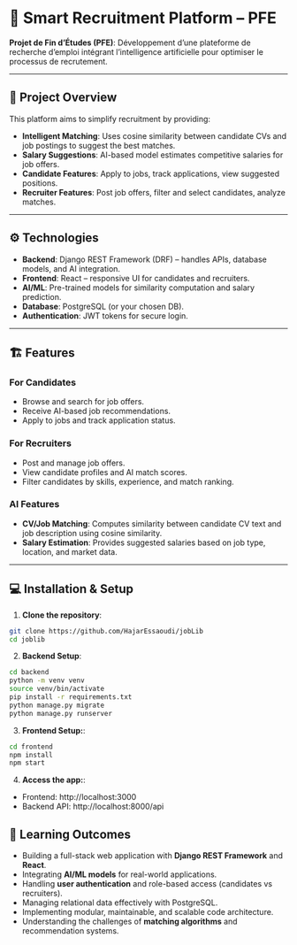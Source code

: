 # 📌 Smart Recruitment Platform – PFE

**Projet de Fin d’Études (PFE)**: Développement d’une plateforme de recherche d’emploi intégrant l’intelligence artificielle pour optimiser le processus de recrutement.

---

## 🧠 Project Overview

This platform aims to simplify recruitment by providing:

- **Intelligent Matching**: Uses cosine similarity between candidate CVs and job postings to suggest the best matches.  
- **Salary Suggestions**: AI-based model estimates competitive salaries for job offers.  
- **Candidate Features**: Apply to jobs, track applications, view suggested positions.  
- **Recruiter Features**: Post job offers, filter and select candidates, analyze matches.  

---

## ⚙️ Technologies

- **Backend**: Django REST Framework (DRF) – handles APIs, database models, and AI integration.  
- **Frontend**: React – responsive UI for candidates and recruiters.  
- **AI/ML**: Pre-trained models for similarity computation and salary prediction.  
- **Database**: PostgreSQL (or your chosen DB).  
- **Authentication**: JWT tokens for secure login.  

---

## 🏗 Features

### For Candidates

- Browse and search for job offers.  
- Receive AI-based job recommendations.  
- Apply to jobs and track application status.  

### For Recruiters

- Post and manage job offers.  
- View candidate profiles and AI match scores.  
- Filter candidates by skills, experience, and match ranking.  

### AI Features

- **CV/Job Matching**: Computes similarity between candidate CV text and job description using cosine similarity.  
- **Salary Estimation**: Provides suggested salaries based on job type, location, and market data.

---

## 💻 Installation & Setup

1. **Clone the repository**:

```bash
git clone https://github.com/HajarEssaoudi/jobLib
cd joblib
```
2. **Backend Setup**:
```bash
cd backend
python -m venv venv
source venv/bin/activate
pip install -r requirements.txt
python manage.py migrate
python manage.py runserver
```
3. **Frontend Setup:**:
```bash
cd frontend
npm install
npm start
```
4. **Access the app:**:

- Frontend: http://localhost:3000
- Backend API: http://localhost:8000/api

## 🧵 Learning Outcomes

- Building a full-stack web application with **Django REST Framework** and **React**.
- Integrating **AI/ML models** for real-world applications.
- Handling **user authentication** and role-based access (candidates vs recruiters).
- Managing relational data effectively with PostgreSQL.
- Implementing modular, maintainable, and scalable code architecture.
- Understanding the challenges of **matching algorithms** and recommendation systems.








